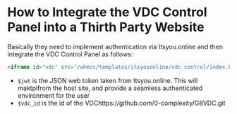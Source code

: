 # How to Integrate the VDC Control Panel into a Thirth Party Website

Basically they need to implement authentication via Itsyou.online and then integrate the VDC Control Panel as follows:

```html
<iframe id="vdc" src="/whmcs/templates/itsyouonline/vdc_control/index.html?jwt={$jwt}&vdc_id={$vdc_id}"></iframe>
```

- `$jwt` is the JSON web token taken from Itsyou.online. This will maktplfrom the host site, and provide a seamless authenticated environment for the user
- `$vdc_id` is the id of the VDChttps://github.com/0-complexity/G8VDC.git
